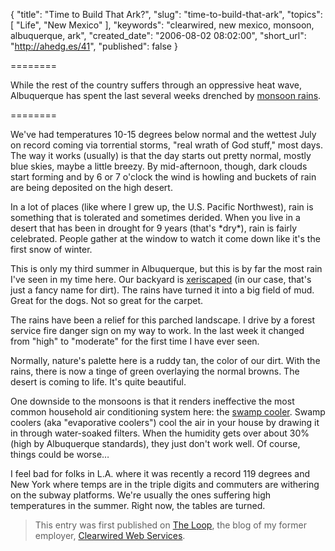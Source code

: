 {
  "title": "Time to Build That Ark?",
  "slug": "time-to-build-that-ark",
  "topics": [
    "Life",
    "New Mexico"
  ],
  "keywords": "clearwired, new mexico, monsoon, albuquerque, ark",
  "created_date": "2006-08-02 08:02:00",
  "short_url": "http://ahedg.es/41",
  "published": false
}

========

While the rest of the country suffers through an oppressive heat wave, Albuquerque has spent the last several weeks drenched by <a href="http://en.wikipedia.org/wiki/Monsoon#North_American_Monsoon">monsoon rains</a>.

========

<p class="outdent">We've had temperatures 10-15 degrees below normal and the wettest July on record coming via torrential storms, "real wrath of God stuff," most days. The way it works (usually) is that the day starts out pretty normal, mostly blue skies, maybe a little breezy. By mid-afternoon, though, dark clouds start forming and by 6 or 7 o'clock the wind is howling and buckets of rain are being deposited on the high desert.</p>

<p>In a lot of places (like where I grew up, the U.S. Pacific Northwest), rain is something that is tolerated and sometimes derided. When you live in a desert that has been in drought for 9 years (that's *dry*), rain is fairly celebrated. People gather at the window to watch it come down like it's the first snow of winter.</p>

<p>This is only my third summer in Albuquerque, but this is by far the most rain I've seen in my time here. Our backyard is <a href="http://www.xeriscapenm.com/xeriscape_principles.html">xeriscaped</a> (in our case, that's just a fancy name for dirt). The rains have turned it into a big field of mud. Great for the dogs. Not so great for the carpet.</p>

<p>The rains have been a relief for this parched landscape. I drive by a forest service fire danger sign on my way to work. In the last week it changed from "high" to "moderate" for the first time I have ever seen.</p>

<p>Normally, nature's palette here is a ruddy tan, the color of our dirt. With the rains, there is now a tinge of green overlaying the normal browns. The desert is coming to life. It's quite beautiful.</p>

<p>One downside to the monsoons is that it renders ineffective the most common household air conditioning system here: the <a href="http://en.wikipedia.org/wiki/Swamp_cooler">swamp cooler</a>. Swamp coolers (aka "evaporative coolers") cool the air in your house by drawing it in through water-soaked filters. When the humidity gets over about 30% (high by Albuquerque standards), they just don't work well. Of course, things could be worse…</p>

<p>I feel bad for folks in L.A. where it was recently a record 119 degrees and New York where temps are in the triple digits and commuters are withering on the subway platforms. We're usually the ones suffering high temperatures in the summer. Right now, the tables are turned.</p>

<blockquote>
This entry was first published on <a href="http://www.clearwired.com/loop/">The Loop</a>, the blog of my former employer, <a href="http://www.clearwired.com/">Clearwired Web Services</a>.
</blockquote>

